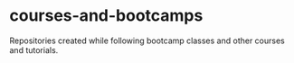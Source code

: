 # courses-and-bootcamps
Repositories created while following bootcamp classes and other courses and tutorials.
